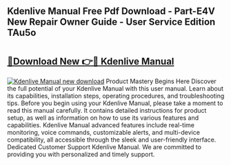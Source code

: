 ## Kdenlive Manual Free Pdf Download - Part-E4V New Repair Owner Guide - User Service Edition TAu5o

# <h2><a href="http://bc28991.oget.top/?id=Kdenlive+Manual">🔗Download New 👉🔴 Kdenlive Manual</a></h2>

[![Kdenlive Manual new download](https://i.imgur.com/5g1atiW.png)](http://bc28991.oget.top/?id=Kdenlive+Manual)
Product Mastery Begins Here Discover the full potential of your Kdenlive Manual with this user manual. Learn about its capabilities, installation steps, operating procedures, and troubleshooting tips. Before you begin using your Kdenlive Manual, please take a moment to read this manual carefully. It contains detailed instructions for product setup, as well as information on how to use its various features and capabilities. Kdenlive Manual advanced features include real-time monitoring, voice commands, customizable alerts, and multi-device compatibility, all accessible through the sleek and user-friendly interface. Dedicated Customer Support Kdenlive Manual. We are committed to providing you with personalized and timely support.
